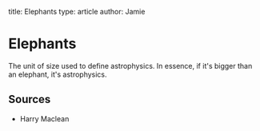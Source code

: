 title: Elephants
type: article
author: Jamie

Elephants
=========

The unit of size used to define astrophysics. In essence, if it's bigger than an elephant, it's astrophysics.

Sources
-------

- Harry Maclean
